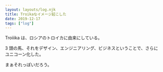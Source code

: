 ```yaml
---
layout: layouts/log.njk
title: Troikaなイメージ起こした
date: 2019-12-17
tags: ["log"]
---
```


Troiiika は、ロシアのトロイカに由来にしている。

3 頭の馬、それをデザイン、エンジニアリング、ビジネスということで、さらにユニコーン化した。

まぁそれっぽいだろう。
